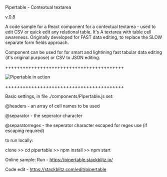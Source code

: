 Pipertable - Contextual textarea

v.0.8

A code sample for a React component for a contextual textarea - used to edit CSV or quick edit any relational table.
It's A textarea with table cell awareness. Originally developed for FAST data editing, to replace the SLOW separate form fields approach.

Component can be used for for smart and lightining fast tabular data editing (it's original purpose) or CSV to JSON editing.

+++++++++++++++++++++++++++++++++++++++++

![Pipertable in action](https://user-images.githubusercontent.com/5362593/35754896-cca8d8c0-086d-11e8-9195-fd783781152c.png "")

+++++++++++++++++++++++++++++++++++++++++


Basic settings, in file ./components/Pipertable.js set:

@headers - an array of cell names to be used

@separator - the seperator character

@separatorregex - the seperator character escaped for regex use (if escaping required)


to run locally:
 
clone >>
 cd pipertable >> 
 npm install >> 
 npm start


Online sample:
Run - https://pipertable.stackblitz.io/

Code edit - https://stackblitz.com/edit/pipertable

 
 
